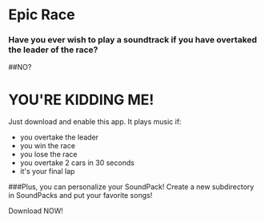 # Epic Race
### Have you ever wish to play a soundtrack if you have overtaked the leader of the race? 
##NO?
# YOU'RE KIDDING ME!
Just download and enable this app. It plays music if:

- you overtake the leader
- you win the race
- you lose the race
- you overtake 2 cars in 30 seconds
- it's your final lap

###Plus, you can personalize your SoundPack! Create a new subdirectory in SoundPacks and put your favorite songs!

Download NOW!
